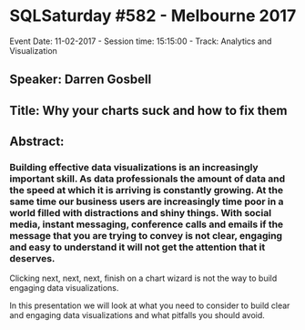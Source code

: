 # SQLSaturday #582 - Melbourne 2017
Event Date: 11-02-2017 - Session time: 15:15:00 - Track: Analytics and Visualization
## Speaker: Darren Gosbell
## Title: Why your charts suck and how to fix them
## Abstract:
### Building effective data visualizations is an increasingly important skill. As data professionals the amount of data and the speed at which it is arriving is constantly growing. At the same time our business users are increasingly time poor in a world filled with distractions and shiny things. With social media, instant messaging, conference calls and emails if the message that you are trying to convey is not clear, engaging and easy to understand it will not get the attention that it deserves.

Clicking next, next, next, finish on a chart wizard is not the way to build engaging data visualizations.

In this presentation we will look at what you need to consider to build clear and engaging data visualizations and what pitfalls you should avoid.
